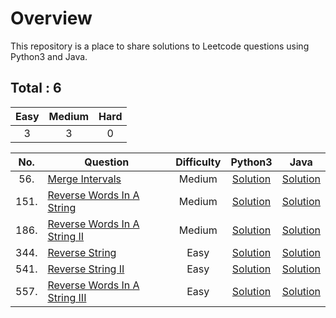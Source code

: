# Overview

This repository is a place to share solutions to Leetcode questions using Python3 and Java.


## Total : 6

| Easy | Medium | Hard |
|:----:|:------:|:----:|
|  3   |    3   |   0  |


| No. | Question | Difficulty | Python3 | Java |
|:---:|----------|:----------:|:-------:|:----:|
| 56. | [Merge Intervals](https://leetcode.com/problems/merge-intervals/) | Medium | [Solution](https://github.com/ezryn-zaharoff/leetcode-python/blob/master/python3/Q56_merge_intervals.py) | [Solution](https://github.com/ezryn-zaharoff/leetcode-python/blob/master/python3/Q56_merge_intervals.java) |
| 151. | [Reverse Words In A String](https://leetcode.com/problems/reverse-words-in-a-string/) | Medium | [Solution](https://github.com/ezryn-zaharoff/leetcode-python/blob/master/python3/Q151_reverse_words_in_a_string.py) | [Solution](https://github.com/ezryn-zaharoff/leetcode-python/blob/master/python3/Q151_reverse_words_in_a_string.java) |
| 186. | [Reverse Words In A String II](https://leetcode.com/problems/reverse-words-in-a-string-ii/) | Medium | [Solution](https://github.com/ezryn-zaharoff/leetcode-python/blob/master/python3/Q186_reverse_words_in_a_string_ii.py) | [Solution](https://github.com/ezryn-zaharoff/leetcode-python/blob/master/python3/Q186_reverse_words_in_a_string_ii.java) |
| 344. | [Reverse String](https://leetcode.com/problems/reverse-string/) | Easy | [Solution](https://github.com/ezryn-zaharoff/leetcode-java/blob/master/java/Q344_reverse_string.py) | [Solution](https://github.com/ezryn-zaharoff/leetcode-java/blob/master/java/Q344_reverse_string.java) |
| 541. | [Reverse String II](https://leetcode.com/problems/reverse-string-ii/) | Easy | [Solution](https://github.com/ezryn-zaharoff/leetcode-java/blob/master/java/Q344_reverse_string_ii.py) | [Solution](https://github.com/ezryn-zaharoff/leetcode-java/blob/master/java/Q344_reverse_string_ii.java) |
| 557. | [Reverse Words In A String III](https://leetcode.com/problems/reverse-words-in-a-string-iii/) | Easy | [Solution](https://github.com/ezryn-zaharoff/leetcode-java/blob/master/java/Q557_reverse_words_in_a_string_iii.py) | [Solution](https://github.com/ezryn-zaharoff/leetcode-java/blob/master/java/Q557_reverse_words_in_a_string_iii.java) |

